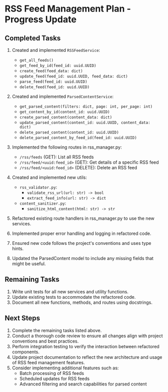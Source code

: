 # RSS Feed Management Plan - Progress Update

## Completed Tasks

1. Created and implemented `RSSFeedService`:
   - `get_all_feeds()`
   - `get_feed_by_id(feed_id: uuid.UUID)`
   - `create_feed(feed_data: dict)`
   - `update_feed(feed_id: uuid.UUID, feed_data: dict)`
   - `parse_feed(feed_id: uuid.UUID)`
   - `delete_feed(feed_id: uuid.UUID)`

2. Created and implemented `ParsedContentService`:
   - `get_parsed_content(filters: dict, page: int, per_page: int)`
   - `get_content_by_id(content_id: uuid.UUID)`
   - `create_parsed_content(content_data: dict)`
   - `update_parsed_content(content_id: uuid.UUID, content_data: dict)`
   - `delete_parsed_content(content_id: uuid.UUID)`
   - `delete_parsed_content_by_feed_id(feed_id: uuid.UUID)`

3. Implemented the following routes in rss_manager.py:
   - `/rss/feeds` (GET): List all RSS feeds
   - `/rss/feed/<uuid:feed_id>` (GET): Get details of a specific RSS feed
   - `/rss/feed/<uuid:feed_id>` (DELETE): Delete an RSS feed

4. Created and implemented new utils:
   - `rss_validator.py`:
     - `validate_rss_url(url: str) -> bool`
     - `extract_feed_info(url: str) -> dict`
   - `content_sanitizer.py`:
     - `sanitize_html_content(html: str) -> str`

5. Refactored existing route handlers in rss_manager.py to use the new services.
6. Implemented proper error handling and logging in refactored code.
7. Ensured new code follows the project's conventions and uses type hints.
8. Updated the ParsedContent model to include any missing fields that might be useful.

## Remaining Tasks

1. Write unit tests for all new services and utility functions.
2. Update existing tests to accommodate the refactored code.
3. Document all new functions, methods, and routes using docstrings.

## Next Steps

1. Complete the remaining tasks listed above.
2. Conduct a thorough code review to ensure all changes align with project conventions and best practices.
3. Perform integration testing to verify the interaction between refactored components.
4. Update project documentation to reflect the new architecture and usage of RSS feed management features.
5. Consider implementing additional features such as:
   - Batch processing of RSS feeds
   - Scheduled updates for RSS feeds
   - Advanced filtering and search capabilities for parsed content
